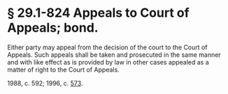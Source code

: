 # § 29.1-824 Appeals to Court of Appeals; bond.

<p>Either party may appeal from the decision of the court to the Court of Appeals. Such appeals shall be taken and prosecuted in the same manner and with like effect as is provided by law in other cases appealed as a matter of right to the Court of Appeals.</p><p>1988, c. 592; 1996, c. <a href='http://lis.virginia.gov/cgi-bin/legp604.exe?961+ful+CHAP0573'>573</a>.</p>